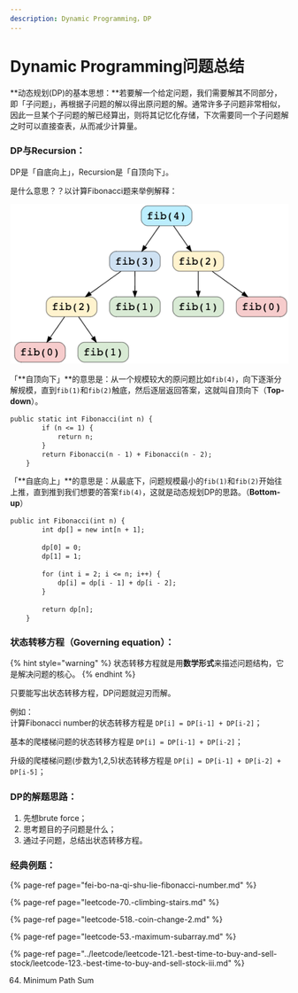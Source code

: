 ```yaml
---
description: Dynamic Programming，DP
---
```


# Dynamic Programming问题总结

**动态规划\(DP\)的基本思想：**若要解一个给定问题，我们需要解其不同部分，即「子问题」，再根据子问题的解以得出原问题的解。通常许多子问题非常相似，因此一旦某个子问题的解已经算出，则将其记忆化存储，下次需要同一个子问题解之时可以直接查表，从而减少计算量。



### DP与Recursion：

DP是「自底向上」，Recursion是「自顶向下」。

是什么意思？？以计算Fibonacci题来举例解释：

![](../.gitbook/assets/screen-shot-2021-07-21-at-2.05.38-am.png)

「**自顶向下」**的意思是：从一个规模较大的原问题比如`fib(4)`，向下逐渐分解规模，直到`fib(1)`和`fib(2)`触底，然后逐层返回答案，这就叫自顶向下（**Top-down**）。

```text
public static int Fibonacci(int n) {
		if (n <= 1) {
			return n;
		}
		return Fibonacci(n - 1) + Fibonacci(n - 2);
	}
```



「**自底向上」**的意思是：从最底下，问题规模最小的`fib(1)`和`fib(2)`开始往上推，直到推到我们想要的答案`fib(4)`，这就是动态规划DP的思路。（**Bottom-up**）

```text
public int Fibonacci(int n) {
		int dp[] = new int[n + 1]; 

		dp[0] = 0; 
		dp[1] = 1;

		for (int i = 2; i <= n; i++) { 
			dp[i] = dp[i - 1] + dp[i - 2];
		}

		return dp[n];
	}
```

###  <a id="&#x72B6;&#x6001;&#x8F6C;&#x79FB;&#x65B9;&#x7A0B;"></a>

### 状态转移方程（Governing equation）：

{% hint style="warning" %}
状态转移方程就是用**数学形式**来描述问题结构，它是解决问题的核心。
{% endhint %}

只要能写出状态转移方程，DP问题就迎刃而解。

例如：  
计算Fibonacci number的状态转移方程是 `DP[i] = DP[i-1] + DP[i-2]`；

基本的爬楼梯问题的状态转移方程是 `DP[i] = DP[i-1] + DP[i-2]`；

升级的爬楼梯问题\(步数为1,2,5\)状态转移方程是 `DP[i] = DP[i-1] + DP[i-2] + DP[i-5]`；



### DP的解题思路：

1. 先想brute force；
2. 思考题目的子问题是什么；
3. 通过子问题，总结出状态转移方程。



### 经典例题：

{% page-ref page="fei-bo-na-qi-shu-lie-fibonacci-number.md" %}

{% page-ref page="leetcode-70.-climbing-stairs.md" %}

{% page-ref page="leetcode-518.-coin-change-2.md" %}

{% page-ref page="leetcode-53.-maximum-subarray.md" %}

{% page-ref page="../leetcode/leetcode-121.-best-time-to-buy-and-sell-stock/leetcode-123.-best-time-to-buy-and-sell-stock-iii.md" %}



64. Minimum Path Sum







